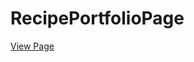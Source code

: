 # RecipePortfolioPage
<a href="https://jamesmeyette.github.io/RecipePortfoliopage/" target="_blank">View Page</a>
